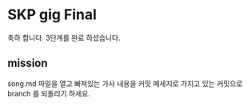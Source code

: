 # SKP gig Final

축하 합니다. 3단계를 완료 하셨습니다. 

## mission 

song.md 파일을 열고 빠져있는 가사 내용을 커밋 메세지로 가지고 있는 
커밋으로 branch 를 되돌리기 하세요.

